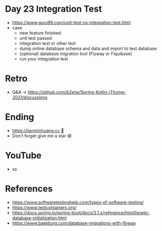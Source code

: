 # Day 23 Integration Test
* https://www.guru99.com/unit-test-vs-integration-test.html
* case
  * new feature finished
  * unit test passed
  * integration test or other test
  * dump online database schema and data and import to test database
  * (optional) database migration tool (Flyway or Fiquibase)
  * run your integration test

# Retro
* Q&A -> https://github.com/b2etw/Spring-Kotlin-iThome-2021/discussions

# Ending
* https://jianminhuang.cc 🌈
* Don't forget give me a star 😄

# YouTube
* ss

# References
* https://www.softwaretestinghelp.com/types-of-software-testing/
* https://www.testcontainers.org/
* https://docs.spring.io/spring-boot/docs/2.1.x/reference/html/howto-database-initialization.html
* https://www.baeldung.com/database-migrations-with-flyway
